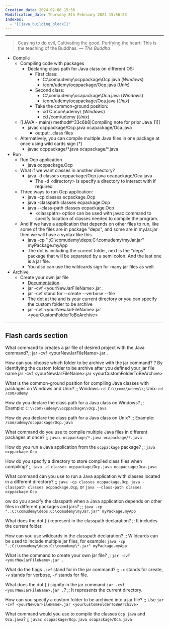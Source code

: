 ```yaml
---
Creation_date: 2024-02-08 15:56
Modification_date: Thursday 8th February 2024 15:56:53
Indexes:
  - "[[java_building_block]]"
---
```



----


> Ceasing to do evil, Cultivating the good, Purifying the heart: This is the teaching of the Buddhas.
> — <cite>The Buddha</cite>
> 
- Compile
	- Compiling code with packages
		- Declaring class path for Java class on different OS: 
			- First class:
				- C:\\com\\udemy\\ocppackage\Ocp.java (*Windows*)
				- \/com\/udemy\/ocppackage\/Ocp.java (*Unix*)
			- Second class: 
				- C:\\com\\udemy\\ocapackage\Oca.java (*Windows*)
				- \/com\/udemy\/ocapackage\/Oca.java (*Unix*)
			- Take the common-ground position:
				- cd C:\\com\\udemy\\ (*Windows*)
				- cd  \/com\/udemy (*Unix*)
	- [[JAVA - main() method#^33c6b8|Compiling note for prior Java 11]]
		- javac ocppackage/Ocp.java ocapackage/Oca.java
			- output: .class files
	- Alternatively, you can compile multiple Java files in one package at once using wild cards sign (*\**)
		- javac ocppackage/\*.java ocapackage/\*.java
- Run
	- Run Ocp application
		- java ocppackage.Ocp
	- What if we want classes in another directory?
		- java -d classes ocppackage/Ocp.java ocapackage/Oca.java
			- The -d \<directory\> is specify a directory to interact with if required
	- Three ways to run Ocp application:
		- java -cp classes ecpackage.Ocp
		- java -classpath classes ecpackage.Ocp
		- java --class-path classes ecpackage.Ocp
			- \<classpath\>  option can be used with javac command to specify location of classes needed to compile the program.
	- And If we have a application that depends on other files to run, like some of the files are in package "deps", and some are in myJar.jar then we will have a syntax like this.
		- java -cp ".;C:\comudemy\deps;C:\comudemy\myJar.jar" myPackage.myApp
		- The dot is including the current folder, next is the "deps" package that will be separated by a semi colon. And the last one is a jar file.
		- You also can use the wildcards sign for many jar files as well.
- Archive
	-  Create your own jar file
		- [Documentation](https://docs.oracle.com/javase/tutorial/deployment/jar/view.html).
		- jar -cvf \<yourNewJarFileName\>.jar . 
		- jar -cvf stand for --create --verbose --file 
		- The dot at the and is your current directory or you can specify the custom folder to be archive
		- jar -cvf \<yourNewJarFileName\>.jar  \<yourCustomFolderToBeArchive\> 



---
## Flash cards section

What command to creates a jar file of desired project with the Java command?;; jar -cvf \<yourNewJarFileName\>.jar .
<!--SR:!2024-08-04,2,190-->

How can you choose which folder to be archive with the jar command?
?
By identifying the custom folder to be archive after you defined your jar file name
jar -cvf \<yourNewJarFileName\>.jar  \<yourCustomFolderToBeArchive\>
<!--SR:!2024-07-31,1,152--> 

What is the common-ground position for compiling Java classes with packages on Windows and Unix? ;; Windows: `cd C:\\com\\udemy\\`; Unix: `cd /com/udemy`

How do you declare the class path for a Java class on Windows? ;; Example: `C:\\com\\udemy\\ocppackage\\Ocp.java`

How do you declare the class path for a Java class on Unix? ;; Example: `/com/udemy/ocppackage/Ocp.java`

What command do you use to compile multiple Java files in different packages at once? ;; `javac ocppackage/*.java ocapackage/*.java`

How do you run a Java application from the `ocppackage` package? ;; `java ocppackage.Ocp`

How do you specify a directory to store compiled class files when compiling? ;; `java -d classes ocppackage/Ocp.java ocapackage/Oca.java`

What command can you use to run a Java application with classes located in a different directory? ;; `java -cp classes ocppackage.Ocp`, `java -classpath classes ocppackage.Ocp`, or `java --class-path classes ocppackage.Ocp`

ow do you specify the classpath when a Java application depends on other files in different packages and jars? ;; `java -cp ".;C:\comudemy\deps;C:\comudemy\myJar.jar" myPackage.myApp`

What does the dot (.) represent in the classpath declaration? ;; It includes the current folder.

How can you use wildcards in the classpath declaration? ;; Wildcards can be used to include multiple jar files, for example: `java -cp ".;C:\comudemy\deps;C:\comudemy\*.jar" myPackage.myApp`

What is the command to create your own jar file? ;; `jar -cvf <yourNewJarFileName>.jar .`

What do the flags `-cvf` stand for in the jar command? ;; `-c` stands for create, `-v` stands for verbose, `-f` stands for file.

What does the dot (.) signify in the jar command `jar -cvf <yourNewJarFileName>.jar .`? ;; It represents the current directory.
<!--SR:!2024-08-05,3,253-->

How can you specify a custom folder to be archived into a jar file? ;; Use `jar -cvf <yourNewJarFileName>.jar <yourCustomFolderToBeArchive>`

What command would you use to compile the classes `Ocp.java` and `Oca.java`? ;; `javac ocppackage/Ocp.java ocapackage/Oca.java`

